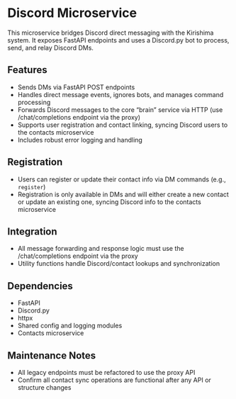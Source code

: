 # Discord Microservice

This microservice bridges Discord direct messaging with the Kirishima system. It exposes FastAPI endpoints and uses a Discord.py bot to process, send, and relay Discord DMs.

## Features

- Sends DMs via FastAPI POST endpoints
- Handles direct message events, ignores bots, and manages command processing
- Forwards Discord messages to the core “brain” service via HTTP (use /chat/completions endpoint via the proxy)
- Supports user registration and contact linking, syncing Discord users to the contacts microservice
- Includes robust error logging and handling

## Registration

- Users can register or update their contact info via DM commands (e.g., `register`)
- Registration is only available in DMs and will either create a new contact or update an existing one, syncing Discord info to the contacts microservice

## Integration

- All message forwarding and response logic must use the /chat/completions endpoint via the proxy
- Utility functions handle Discord/contact lookups and synchronization

## Dependencies

- FastAPI
- Discord.py
- httpx
- Shared config and logging modules
- Contacts microservice

## Maintenance Notes

- All legacy endpoints must be refactored to use the proxy API
- Confirm all contact sync operations are functional after any API or structure changes